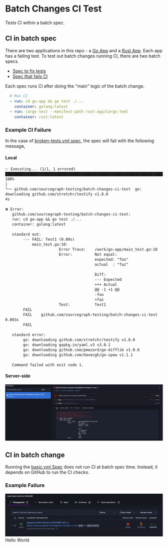 # Batch Changes CI Test

Tests CI within a batch spec.

## CI in batch spec

There are two applications in this repo - a [Go App](./go-app) and a [Rust App](./rust-app). Each app has a failing
test. To test out batch changes running CI, there are two batch specs.

* [Spec to fix tests](./.batchchanges/fix-tests.yml)
* [Spec that fails CI](./.batchchanges/broken-tests.yml)

Each spec runs CI after doing the "main" logic of the batch change.

```yaml
  # Run CI
  - run: cd go-app && go test ./...
    container: golang:latest
  - run: cargo test --manifest-path rust-app/Cargo.toml
    container: rust:latest
```

### Example CI Failure

In the case of [broken-tests.yml spec](./.batchchanges/broken-tests.yml), the spec will fail with the following message,

#### Local

```text
✅ Executing... (1/1, 1 errored)  ████████████████████████████████████████████████████████████████████████████████████████████████████████████████████████████████████████████████████████████████████████  100%
│                                                                                                                                                                                                               
└── github.com/sourcegraph-testing/batch-changes-ci-test  go: downloading github.com/stretchr/testify v1.8.0                                                                                                                            4s

❌ Error:
   github.com/sourcegraph-testing/batch-changes-ci-test:
   run: cd go-app && go test ./...
   container: golang:latest
   
   standard out:
        --- FAIL: Test1 (0.00s)
            main_test.go:10: 
                        Error Trace:    /work/go-app/main_test.go:10
                        Error:          Not equal: 
                                        expected: "foo"
                                        actual  : "faz"
                                        
                                        Diff:
                                        --- Expected
                                        +++ Actual
                                        @@ -1 +1 @@
                                        -foo
                                        +faz
                        Test:           Test1
        FAIL
        FAIL    github.com/sourcegraph-testing/batch-changes-ci-test      0.003s
        FAIL
   
   standard error:
        go: downloading github.com/stretchr/testify v1.8.0
        go: downloading gopkg.in/yaml.v3 v3.0.1
        go: downloading github.com/pmezard/go-difflib v1.0.0
        go: downloading github.com/davecgh/go-spew v1.1.1
   
   Command failed with exit code 1.
```

#### Server-side

![img](./imgs/ssbc-failed-ci.png)


## CI in batch change

Running the [basic.yml Spec](./.batchchanges/basic.yml) does not run CI at batch spec time. Instead, it depends on GitHub
to run the CI checks.

### Example Failure

![img](./imgs/change-failed.png)
Hello World
